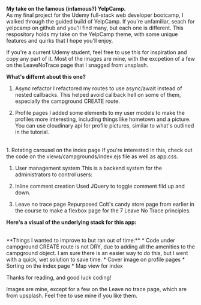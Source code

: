 **My take on the famous (infamous?) YelpCamp.**
<br>
As my final project for the Udemy full-stack web developer bootcamp, I walked through the guided build of YelpCamp. If you're unfamiliar, seach for yelpcamp on github and you'll find many, but each one is different. This respository holds my take on the YelpCamp theme, with some unique features and  quirks that I hope you'll enjoy. 

If you're a current Udemy student, feel free to use this for inspiration and copy any part of it. Most of the images are mine, with the excpetion of a few on the LeaveNoTrace page that I snagged from unsplash. 

**What's differnt about this one?**

1. Async refactor
I refactored my routes to use async/await instead of nested callbacks. This helped avoid callback hell on some of them, especially the campground CREATE route. 

1. Profile pages
I added some elements to my user models to make the profiles more interesting, including things like hometown and a picture. You can use cloudinary api for profile pictures, similar to what's outlined in the tutorial. 
<br>
1. Rotating carousel on the index page 
If you're interested in this, check out the code on the views/campgrounds/index.ejs file as well as app.css. 

1. User management system
This is a backend system for the administrators to control users:

1. Inline comment creation
Used JQuery to toggle comment fild up and down. 

1. Leave no trace page
Repurposed Colt's candy store page from earlier in the course to make a flexbox page for the 7 Leave No Trace principles.

**Here's a visual of the underlying stack for this app:**

<br>
**Things I wanted to improve to but ran out of time:**
* Code under campground CREATE route is not DRY, due to adding all the amenities to the campground object. I am sure there is an easier way to do this, but I went with a quick, wet solution to save time. 
* Cover image on profile pages
* Sorting on the index page
* Map view for index

Thanks for reading, and good luck coding!

Images are mine, except for a few on the Leave no trace page, which are from upsplash. Feel free to use mine if you like them. 
